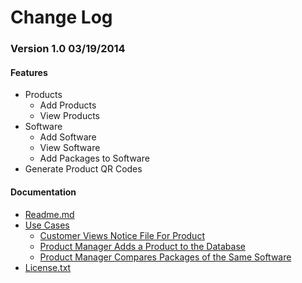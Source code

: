 Change Log
==========

<h3>Version 1.0     03/19/2014</h3>
  <h4>Features</h4>
    <ul>
      <li>Products
        <ul>
          <li>Add Products</li>
          <li>View Products</li>
        </ul
      </li>
      <li>Software
        <ul>
          <li>Add Software</li>
          <li>View Software</li>
          <li>Add Packages to Software</li>
        </ul>
      </li>
      <li>Generate Product QR Codes</li>
    </ul>
  <h4>Documentation</h4>
    <ul>
      <li><a href="https://github.com/zwmcfarland/ProductHistoryUtility/blob/master/Readme.md">Readme.md<a></li>
      <li><a href="https://github.com/zwmcfarland/ProductHistoryUtility/tree/master/Use%20Cases">Use Cases</a>
        <ul>
          <li>
            <a href="https://github.com/zwmcfarland/ProductHistoryUtility/blob/master/Use%20Cases/Customer%20views%20notice%20file%20for%20product.txt">Customer Views Notice File For Product</a>
          </li>
          <li>
            <a href="https://github.com/zwmcfarland/ProductHistoryUtility/blob/master/Use%20Cases/Product%20manager%20adds%20a%20product%20to%20the%20database.txt">Product Manager Adds a Product to the Database</a>
          </li>
          <li>
            <a href="https://github.com/zwmcfarland/ProductHistoryUtility/blob/master/Use%20Cases/Product%20manager%20compares%20two%20different%20packages%20of%20the%20same%20software.txt">Product Manager Compares Packages of the Same Software</a>
          </li>
        </ul>
      </li>
      <li><a href="https://github.com/zwmcfarland/ProductHistoryUtility/blob/master/CCLicense.txt">License.txt</a></li>
    </ul>
  
